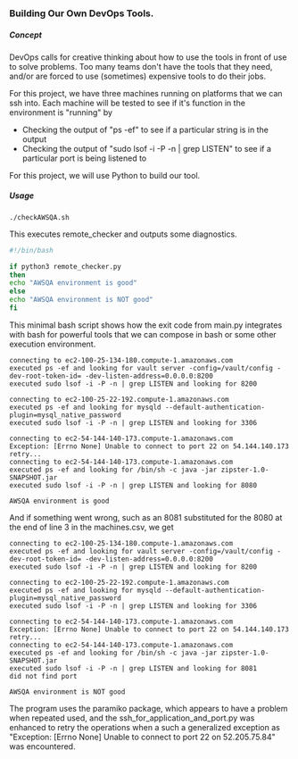 ### Building Our Own DevOps Tools.

##### Concept
DevOps calls for creative thinking about how to use the tools in front of use to solve problems.  Too many teams don't have the tools that they need, and/or are forced to use (sometimes) expensive tools to do their jobs.

For this project, we have three machines running on platforms that we can ssh into.  Each machine will be tested to see if it's function in the environment is "running" by
<ul>
<li>Checking the output of "ps -ef" to see if a particular string is in the output</li>
<li>Checking the output of "sudo lsof -i -P -n | grep LISTEN" to see if a particular port is being listened to</li>
</ul>

For this project, we will use Python to build our tool.

##### Usage
```console
./checkAWSQA.sh
```
This executes remote_checker and outputs some diagnostics.  

```bash
#!/bin/bash

if python3 remote_checker.py
then
echo "AWSQA environment is good"
else
echo "AWSQA environment is NOT good"
fi
```
This minimal bash script shows how the exit code from main.py integrates with bash for powerful tools that we can compose in bash or some other execution environment.

```console
connecting to ec2-100-25-134-180.compute-1.amazonaws.com
executed ps -ef and looking for vault server -config=/vault/config -dev-root-token-id= -dev-listen-address=0.0.0.0:8200
executed sudo lsof -i -P -n | grep LISTEN and looking for 8200

connecting to ec2-100-25-22-192.compute-1.amazonaws.com
executed ps -ef and looking for mysqld --default-authentication-plugin=mysql_native_password
executed sudo lsof -i -P -n | grep LISTEN and looking for 3306

connecting to ec2-54-144-140-173.compute-1.amazonaws.com
Exception: [Errno None] Unable to connect to port 22 on 54.144.140.173
retry...
connecting to ec2-54-144-140-173.compute-1.amazonaws.com
executed ps -ef and looking for /bin/sh -c java -jar zipster-1.0-SNAPSHOT.jar
executed sudo lsof -i -P -n | grep LISTEN and looking for 8080

AWSQA environment is good
```
And if something went wrong, such as an 8081 substituted for the 8080 at the end of line 3 in the machines.csv, we get
```console
connecting to ec2-100-25-134-180.compute-1.amazonaws.com
executed ps -ef and looking for vault server -config=/vault/config -dev-root-token-id= -dev-listen-address=0.0.0.0:8200
executed sudo lsof -i -P -n | grep LISTEN and looking for 8200

connecting to ec2-100-25-22-192.compute-1.amazonaws.com
executed ps -ef and looking for mysqld --default-authentication-plugin=mysql_native_password
executed sudo lsof -i -P -n | grep LISTEN and looking for 3306

connecting to ec2-54-144-140-173.compute-1.amazonaws.com
Exception: [Errno None] Unable to connect to port 22 on 54.144.140.173
retry...
connecting to ec2-54-144-140-173.compute-1.amazonaws.com
executed ps -ef and looking for /bin/sh -c java -jar zipster-1.0-SNAPSHOT.jar
executed sudo lsof -i -P -n | grep LISTEN and looking for 8081
did not find port

AWSQA environment is NOT good
```

The program uses the paramiko package, which appears to have a problem when repeated used, and the ssh_for_application_and_port.py was enhanced to retry the operations when a such a generalized exception as "Exception: [Errno None] Unable to connect to port 22 on 52.205.75.84" was encountered.